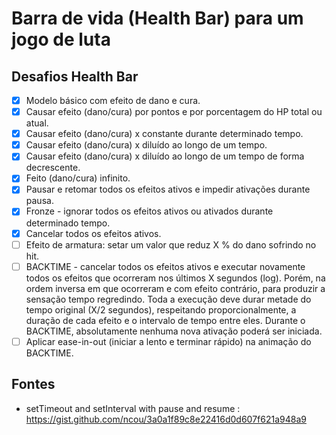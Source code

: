 # Barra de vida (Health Bar) para um jogo de luta

## Desafios Health Bar

- [x] Modelo básico com efeito de dano e cura.
- [x] Causar efeito (dano/cura) por pontos e por porcentagem do HP total ou atual.
- [x] Causar efeito (dano/cura) x constante durante determinado tempo.
- [x] Causar efeito (dano/cura) x diluído ao longo de um tempo.
- [x] Causar efeito (dano/cura) x diluído ao longo de um tempo de forma decrescente.
- [x] Feito (dano/cura) infinito.
- [x] Pausar e retomar todos os efeitos ativos e impedir ativações durante pausa.
- [x] Fronze - ignorar todos os efeitos ativos ou ativados durante determinado tempo.
- [x] Cancelar todos os efeitos ativos.
- [ ] Efeito de armatura: setar um valor que reduz X % do dano sofrindo no hit.
- [ ] BACKTIME - cancelar todos os efeitos ativos e executar novamente todos os efeitos que ocorreram nos últimos X segundos (log). Porém, na ordem inversa em que ocorreram e com efeito contrário, para produzir a sensação tempo regredindo. Toda a execução deve durar metade do tempo original (X/2 segundos), respeitando proporcionalmente, a duração de cada efeito e o intervalo de tempo entre eles. Durante o BACKTIME, absolutamente nenhuma nova ativação poderá ser iniciada.
- [ ] Aplicar ease-in-out (iniciar a lento e terminar rápido) na animação do BACKTIME.

## Fontes

- setTimeout and setInterval with pause and resume : https://gist.github.com/ncou/3a0a1f89c8e22416d0d607f621a948a9

